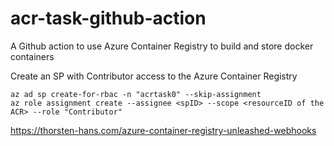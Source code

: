# acr-task-github-action
A Github action to use Azure Container Registry to build and store docker containers


Create an SP with Contributor access to the Azure Container Registry
```
az ad sp create-for-rbac -n "acrtask0" --skip-assignment
az role assignment create --assignee <spID> --scope <resourceID of the ACR> --role "Contributor"
```



https://thorsten-hans.com/azure-container-registry-unleashed-webhooks